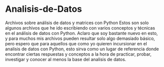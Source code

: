 # Analisis-de-Datos
Archivos sobre análisis de datos y matrices con Python
Estos son solo algunos archivos que he ido escribiendo con varios conceptos y técnicas en el análisis de datos con Python. Aclaro que soy bastante nuevo en esto, y para muchos mis archivos pueden resultar solo algo demasiado básico, pero espero que para aquellos que como yo quieren incursionar en el analisis de datos con Python, esto sirva como un lugar de referencia donde encontrar ciertas respuestas y conceptos a la hora de practicar, probar, investigar  y conocer al menos la base del analisis de datos. 
